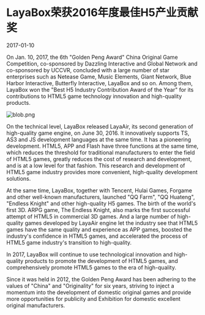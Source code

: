 # LayaBox荣获2016年度最佳H5产业贡献奖

2017-01-10

On Jan. 10, 2017, the 6th "Golden Peng Award" China Original Game Competition, co-sponsored by Dazzling Interactive and Global Network and co-sponsored by UCCVR, concluded with a large number of star enterprises such as Netease Game, Music Elements, Giant Network, Blue Harbor Interactive, Butterfly Interactive, LayaBox and so on. Among them, LayaBox won the "Best H5 Industry Contribution Award of the Year" for its contributions to HTML5 game technology innovation and high-quality products.

![blob.png](http://www.layabox.com/uploadfile/image/20170118/1484706484582074.png)

On the technical level, LayaBox released LayaAir, its second generation of high-quality game engine, on June 30, 2016. It innovatively supports TS, AS3 and JS development languages at the same time. It has a pioneering development. HTML5, APP and Flash have three functions at the same time, which reduces the threshold for traditional manufacturers to enter the field of HTML5 games, greatly reduces the cost of research and development, and is at a low level for that fashion. This research and development of HTML5 game industry provides more convenient, high-quality development solutions.

At the same time, LayaBox, together with Tencent, Hulai Games, Forgame and other well-known manufacturers, launched "QQ Farm", "QQ Huateng", "Endless Knight" and other high-quality H5 games. The birth of the world's first 3D. ARPG game, The Endless Knight, also marks the first successful attempt of HTML5 in commercial 3D games. And a large number of high-quality games developed by LayaAir engine let the industry see that HTML5 games have the same quality and experience as APP games, boosted the industry's confidence in HTML5 games, and accelerated the process of HTML5 game industry's transition to high-quality.

In 2017, LayaBox will continue to use technological innovation and high-quality products to promote the development of HTML5 games, and comprehensively promote HTML5 games to the era of high-quality.

Since it was held in 2012, the Golden Peng Award has been adhering to the values of "China" and "Originality" for six years, striving to inject a momentum into the development of domestic original games and provide more opportunities for publicity and Exhibition for domestic excellent original manufacturers.
